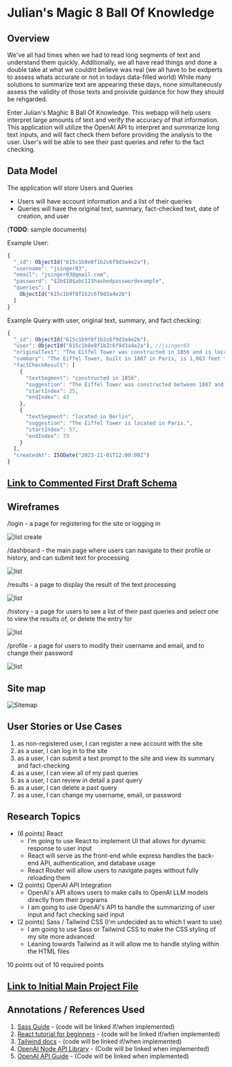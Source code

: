 # Julian's Magic 8 Ball Of Knowledge

## Overview

We've all had times when we had to read long segments of text and understand them quickly. Additionally, we all have read things and done a double take at what we couldnt believe was real (we all have to be exdperts to assess whats accurate or not in todays data-filled world) While many solutions to summarize text are appearing these days, none simultaneously assess the validity of those texts and proivide guidance for how they should be rehgarded.

Enter Julian's Maghic 8 Ball Of Knowledge. This webapp will help users interpret large amounts of text and verify the accuracy of that information. This application will utilize the OpenAI API to interpret and summarize long text inputs, and will fact check them before providing the analysis to the user. User's will be able to see their past queries and refer to the fact checking.


## Data Model

The application will store Users and Queries

* Users will have account information and a list of their queries
* Queries will have the original text, summary, fact-checked text, date of creation, and user

(__TODO__: sample documents)

Example User:

```javascript
{
  "_id": ObjectId("615c1b8e8f1b2c6f9d3a4e2a"),
  "username": "jsinger03",
  "email": "jsinger03@gmail.com",
  "password": "$2b$10$abc123hashedpasswordexample",
  "queries": [
    ObjectId("615c1b9f8f1b2c6f9d3a4e2b")
  ]
}
```

Example Query with user, original text, summary, and fact checking:

```javascript
{
  "_id": ObjectId("615c1b9f8f1b2c6f9d3a4e2b"),
  "user": ObjectId("615c1b8e8f1b2c6f9d3a4e2a"), //jsinger03
  "originalText": "The Eiffel Tower was constructed in 1856 and is located in Berlin. It stands at 1,063 feet tall and was the world's tallest structure until 1930.",
  "summary": "The Eiffel Tower, built in 1887 in Paris, is 1,063 feet tall and was the world's tallest structure until 1930.",
  "factCheckResult": [
    {
      "textSegment": "constructed in 1856",
      "suggestion": "The Eiffel Tower was constructed between 1887 and 1889.",
      "startIndex": 25,
      "endIndex": 43
    },
    {
      "textSegment": "located in Berlin",
      "suggestion": "The Eiffel Tower is located in Paris.",
      "startIndex": 57,
      "endIndex": 73
    }
  ],
  "createdAt": ISODate("2023-11-01T12:00:00Z")
}
```

## [Link to Commented First Draft Schema](db.mjs) 

## Wireframes

/login - a page for registering for the site or logging in

![list create](wireframe/register.png)

/dashboard - the main page where users can navigate to their profile or history, and can submit text for processing

![list](wireframe/dashboard.png)

/results - a page to display the result of the text processing

![list](wireframe/result.png)

/history - a page for users to see a list of their past queries and select one to view the results of, or delete the entry for

![list](wireframe/history.png)

/profile - a page for users to modify their username and email, and to change their password

![list](wireframe/profile.png)

## Site map

![Sitemap](sitemap/map.png)

## User Stories or Use Cases

1. as non-registered user, I can register a new account with the site
2. as a user, I can log in to the site
3. as a user, I can submit a text prompt to the site and view its summary and fact-checking
4. as a user, I can view all of my past queries
5. as a user, I can review in detail a past query
6. as a user, I can delete a past query
7. as a user, I can change my username, email, or password

## Research Topics

* (6 points) React
  * I'm going to use React to implement UI that allows for dynamic response to user input
  * React will serve as the front-end while express handles the back-end API, authentication, and database usage
  * React Router will allow users to navigate pages without fully reloading them
* (2 points) OpenAI API Integration
  * OpenAI's API allows users to make calls to OpenAI LLM models directly from their programs
  * I am going to use OpenAI's API to handle the summarizing of user input and fact checking said input
* (2 points) Sass / Tailwind CSS (I'm undecided as to which I want to use)
  * I am going to use Sass or Tailwind CSS to make the CSS styling of my site more advanced
  * Leaning towards Tailwind as it will allow me to handle styling within the HTML files 

10 points out of 10 required points

## [Link to Initial Main Project File](app.mjs) 


## Annotations / References Used

1. [Sass Guide](https://sass-lang.com/guide/) - (code will be linked if/when implemented)
2. [React tutorial for beginners](https://www.youtube.com/watch?v=w7ejDZ8SWv8) - (code will be linked if/when implemented)
3. [Tailwind docs](https://tailwindcss.com/docs) - (code will be linked if/when implemented)
4. [OpenAI Node API Library](https://github.com/openai/openai-node) - (Code will be linked when implemented)
5. [OpenAI API Guide](https://platform.openai.com/docs/quickstart) - (Code will be linked when implemented)
